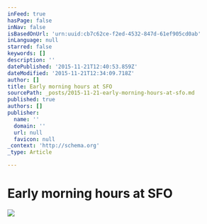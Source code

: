 ```yaml
---
inFeed: true
hasPage: false
inNav: false
isBasedOnUrl: 'urn:uuid:cb7c62ce-f2ed-4532-847d-61ef905cd0ab'
inLanguage: null
starred: false
keywords: []
description: ''
datePublished: '2015-11-21T12:40:53.859Z'
dateModified: '2015-11-21T12:34:09.718Z'
author: []
title: Early morning hours at SFO
sourcePath: _posts/2015-11-21-early-morning-hours-at-sfo.md
published: true
authors: []
publisher:
  name: ''
  domain: ''
  url: null
  favicon: null
_context: 'http://schema.org'
_type: Article

---
```

# Early morning hours at SFO
![](https://the-grid-user-content.s3-us-west-2.amazonaws.com/dfdfe36e-2191-43da-a39a-c4fbfbe42765.png)